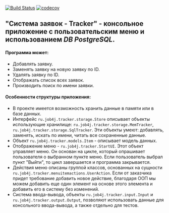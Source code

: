 [![Build Status](https://travis-ci.org/eskendarov/job4j_tracker.svg?branch=master)](https://travis-ci.org/eskendarov/job4j_tracker)
[![codecov](https://codecov.io/gh/eskendarov/job4j_tracker/branch/master/graph/badge.svg)](https://codecov.io/gh/eskendarov/job4j_tracker)

## "Система заявок - Tracker" - консольное приложение с пользовательским меню и использованием _DB PostgreSQL_.

#### Программа может:
- Добавлять заявку.
- Заменять заявку на новую заявку по ID.
- Удалять заявку по ID.
- Отображать список всех заявок.
- Производить поиск по имени заявки.

#### Особенности структуры приложения:
- В проекте имеется возможность хранить данные в памяти или в базе данных.
- Интерфейс `ru.job4j.tracker.storage.Store` описывает объекты использующие хранилище: `ru.job4j.tracker.storage.MemTracker`, `ru.job4j.tracker.storage.SqlTracker`. Эти объекты умеют: добавлять, заменять, искать по имени, читать все сохраненные данные.
- Объект `ru.job4j.tracker.models.Item` - описывает модель данных.
- Отображение меню - `ru.job4j.tracker.StartUI`. Этот объект управляет меню. Он основан на цикле, который опрашивает пользователя о выбранном пункте меню. Если пользователь выбрал пункт "Выйти", то цикл завершается и программа закрывается.
- Действия меню описаны группой классов, основанных на сущности `ru.job4j.tracker.menuitemactions.UserAction`. Если от заказчика придет требование добавить новое действие, благодаря ООП мы можем добавить еще один элемент на основе этого элемента и добавить его в систему без изменений.
- Система ввода-вывода, объекты `ru.job4j.tracker.input.Input` и `ru.job4j.tracker.output.Output`, позволяют использовать данные для консольного ввода-вывода, а также отдельно для тестов.
